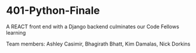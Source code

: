 # 401-Python-Finale
A REACT front end with a Django backend culminates our Code Fellows learning

Team members: Ashley Casimir, Bhagirath Bhatt, Kim Damalas, Nick Dorkins